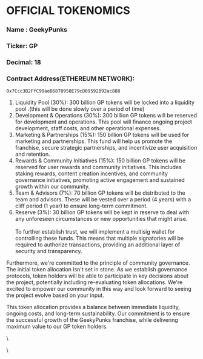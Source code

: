 # OFFICIAL TOKENOMICS

### Name : GeekyPunks

### Ticker: GP

### Decimal: 18

### Contract Address(ETHEREUM NETWORK):&#x20;

```
0x7Ccc3B2FfC90aeB6870950E79cD09592B92ac888
```



1. Liquidity Pool (30%): 300 billion GP tokens will be locked into a liquidity pool .(this will be done slowly over a period of time)&#x20;
2. Development & Operations (30%): 300 billion GP tokens will be reserved for development and operations. This pool will finance ongoing project development, staff costs, and other operational expenses.&#x20;
3. Marketing & Partnerships (15%): 150 billion GP tokens will be used for marketing and partnerships. This fund will help us promote the franchise, secure strategic partnerships, and incentivize user acquisition and retention.
4. Rewards & Community Initiatives (15%): 150 billion GP tokens will be reserved for user rewards and community initiatives. This includes staking rewards, content creation incentives, and community governance initiatives, promoting active engagement and sustained growth within our community.
5. Team & Advisors (7%): 70 billion GP tokens will be distributed to the team and advisors. These will be vested over a period (4 years) with a cliff period (1 year) to ensure long-term commitment.
6. Reserve (3%): 30 billion GP tokens will be kept in reserve to deal with any unforeseen circumstances or new opportunities that might arise.\
   \
   To further establish trust, we will implement a multisig wallet for controlling these funds. This means that multiple signatories will be required to authorize transactions, providing an additional layer of security and transparency.

Furthermore, we're committed to the principle of community governance. The initial token allocation isn't set in stone. As we establish governance protocols, token holders will be able to participate in key decisions about the project, potentially including re-evaluating token allocations. We're excited to empower our community in this way and look forward to seeing the project evolve based on your input.

This token allocation provides a balance between immediate liquidity, ongoing costs, and long-term sustainability. Our commitment is to ensure the successful growth of the GeekyPunks franchise, while delivering maximum value to our GP token holders.

\


\
